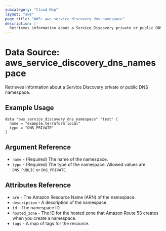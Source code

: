 ```yaml
---
subcategory: "Cloud Map"
layout: "aws"
page_title: "AWS: aws_service_discovery_dns_namespace"
description: |-
  Retrieves information about a Service Discovery private or public DNS namespace.
---
```


# Data Source: aws_service_discovery_dns_namespace

Retrieves information about a Service Discovery private or public DNS namespace.

## Example Usage

```hcl
data "aws_service_discovery_dns_namespace" "test" {
  name = "example.terraform.local"
  type = "DNS_PRIVATE"
}
```

## Argument Reference

* `name` - (Required) The name of the namespace.
* `type` - (Required) The type of the namespace. Allowed values are `DNS_PUBLIC` or `DNS_PRIVATE`.

## Attributes Reference

* `arn` - The Amazon Resource Name (ARN) of the namespace.
* `description` - A description of the namespace.
* `id` - The namespace ID.
* `hosted_zone` - The ID for the hosted zone that Amazon Route 53 creates when you create a namespace.
* `tags` - A map of tags for the resource.
